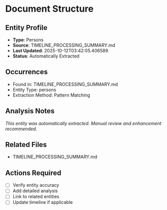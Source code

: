 # Document Structure

## Entity Profile
- **Type**: Persons
- **Source**: TIMELINE_PROCESSING_SUMMARY.md
- **Last Updated**: 2025-10-12T03:42:05.406589
- **Status**: Automatically Extracted

## Occurrences
- Found in: TIMELINE_PROCESSING_SUMMARY.md
- Entity Type: persons
- Extraction Method: Pattern Matching

## Analysis Notes
*This entity was automatically extracted. Manual review and enhancement recommended.*

## Related Files
- TIMELINE_PROCESSING_SUMMARY.md

## Actions Required
- [ ] Verify entity accuracy
- [ ] Add detailed analysis
- [ ] Link to related entities
- [ ] Update timeline if applicable
